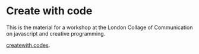 # Create with code

This is the material for a workshop at the London Collage of Communication on javascript and creative programming.

[createwith.codes](http://createwith.codes).
